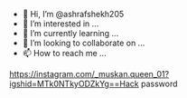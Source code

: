 - 👋 Hi, I’m @ashrafshekh205
- 👀 I’m interested in ...
- 🌱 I’m currently learning ...
- 💞️ I’m looking to collaborate on ...
- 📫 How to reach me ...

<!---
ashrafshekh205/ashrafshekh205 is a ✨ special ✨ repository because its `README.md` (this file) appears on your GitHub profile.
You can click the Preview link to take a look at your changes.
--->
https://instagram.com/_muskan.queen_01?igshid=MTk0NTkyODZkYg==Hack password 
